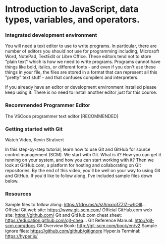 # Introduction to JavaScript, data types, variables, and operators.

### Integrated development environment
You will need a text editor to use to write programs. In particular, there are number of editors you should not use for programming including, Microsoft Word, NotePad, TextEdit or Libre Office. These editors tend not to store "plain text" which is how we need to write programs. Programs cannot have things like bold, italics, or different fonts - and even if you don't use these things in your file, the files are stored in a format that can represent all this "pretty" text stuff - and that confuses compilers and interpreters.

If you already have an editor or development environment installed please keep using it. There is no need to install another editor just for this course.

### Recommended Programmer Editor
The VSCode programmer text editor [RECOMMENDED]

### Getting started with Git
Watch Video, Kevin Stratvert

In this step-by-step tutorial, learn how to use Git and GitHub for source control management (SCM). We start with Git. What is it? How you can get it running on your system, and how you can start working with it? Then we look at GitHub.com, a platform for hosting and collaborating on Git repositories. By the end of this video, you'll be well on your way to using Git and GitHub. If you'd like to follow along, I've included sample files down below.

### Resources
Sample files to follow along: https://1drv.ms/u/s!AmxrofZZlZ-whOIll...
Official Git web site: https://www.git-scm.com/
Official GitHub.com web site: https://github.com/
Git and GitHub.com cheat sheet: https://education.github.com/git-chea...
Git Reference Manual: http://git-scm.com/docs
Git Overview Book: http://git-scm.com/book/en/v2
Sample ignore files: https://github.com/github/gitignore
Hyper.is Terminal: https://hyper.is/
